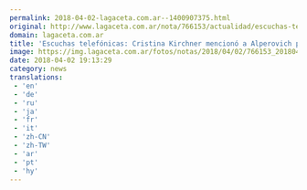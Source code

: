 ```yaml
---
permalink: 2018-04-02-lagaceta.com.ar--1400907375.html
original: http://www.lagaceta.com.ar/nota/766153/actualidad/escuchas-telefonicas-cristina-kirchner-menciono-alperovich-caso-jose-lopez.html
domain: lagaceta.com.ar
title: 'Escuchas telefónicas: Cristina Kirchner mencionó a Alperovich por el caso José López'
image: https://img.lagaceta.com.ar/fotos/notas/2018/04/02/766153_20180402155007.jpg
date: 2018-04-02 19:13:29
category: news
translations: 
 - 'en'
 - 'de'
 - 'ru'
 - 'ja'
 - 'fr'
 - 'it'
 - 'zh-CN'
 - 'zh-TW'
 - 'ar'
 - 'pt'
 - 'hy'
---
```


